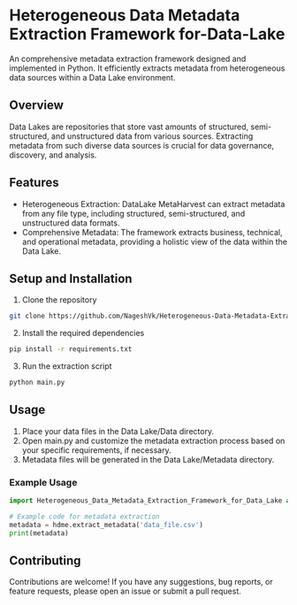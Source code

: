 # Heterogeneous Data Metadata Extraction Framework for-Data-Lake
An comprehensive metadata extraction framework designed and implemented in Python. It efficiently extracts metadata from heterogeneous data sources within a Data Lake environment.

## Overview
Data Lakes are repositories that store vast amounts of structured, semi-structured, and unstructured data from various sources. Extracting metadata from such diverse data sources is crucial for data governance, discovery, and analysis. 

## Features 
- Heterogeneous Extraction: DataLake MetaHarvest can extract metadata from any file type, including structured, semi-structured, and unstructured data formats.
- Comprehensive Metadata: The framework extracts business, technical, and operational metadata, providing a holistic view of the data within the Data Lake. 

## Setup and Installation
 1. Clone the repository
 ``` bash
 git clone https://github.com/NageshVk/Heterogeneous-Data-Metadata-Extraction-Framework-for-Data-Lake.git
```

2. Install the required dependencies
```bash
pip install -r requirements.txt
```

3. Run the extraction script
``` bash
python main.py
```

## Usage
1. Place your data files in the Data Lake/Data directory.
2. Open main.py and customize the metadata extraction process based on your specific requirements, if necessary.
3. Metadata files will be generated in the Data Lake/Metadata directory.

### Example Usage
```python
import Heterogeneous_Data_Metadata_Extraction_Framework_for_Data_Lake as hdme

# Example code for metadata extraction
metadata = hdme.extract_metadata('data_file.csv')
print(metadata)
```
## Contributing

Contributions are welcome! If you have any suggestions, bug reports, or feature requests, please open an issue or submit a pull request.


